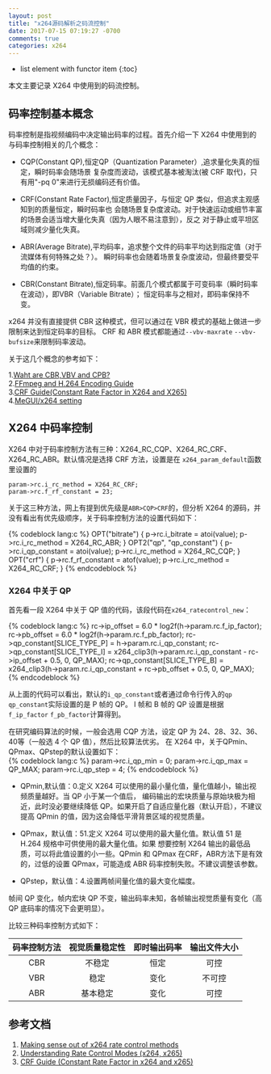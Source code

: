```yaml
---
layout: post
title: "x264源码解析之码流控制"
date: 2017-07-15 07:19:27 -0700
comments: true
categories: x264
---
```


* list element with functor item
{:toc}

本文主要记录 X264 中使用到的码流控制。  

<!--more-->

## 码率控制基本概念

码率控制是指视频编码中决定输出码率的过程。首先介绍一下 X264 中使用到的与码率控制相关的几个概念：  

* CQP(Constant QP),恒定QP（Quantization Parameter）,追求量化失真的恒定，瞬时码率会随场景
复杂度而波动，该模式基本被淘汰(被 CRF 取代)，只有用"-pq 0"来进行无损编码还有价值。  

* CRF(Constant Rate Factor),恒定质量因子，与恒定 QP 类似，但追求主观感知到的质量恒定，瞬时码率也
会随场景复杂度波动。对于快速运动或细节丰富的场景会适当增大量化失真（因为人眼不易注意到），反之
对于静止或平坦区域则减少量化失真。  

* ABR(Average Bitrate),平均码率，追求整个文件的码率平均达到指定值（对于流媒体有何特殊之处？）。
瞬时码率也会随着场景复杂度波动，但最终要受平均值的约束。 

* CBR(Constant Bitrate),恒定码率。前面几个模式都属于可变码率（瞬时码率在波动），即VBR（Variable Bitrate）；
恒定码率与之相对，即码率保持不变。  

x264 并没有直接提供 CBR 这种模式，但可以通过在 VBR 模式的基础上做进一步限制来达到恒定码率的目标。
CRF 和 ABR 模式都能通过`--vbv-maxrate` `--vbv-bufsize`来限制码率波动。  

关于这几个概念的参考如下：  

1.[Waht are CBR,VBV and CPB?](https://codesequoia.wordpress.com/2010/04/19/what-are-cbr-vbv-and-cpb/)  
2.[FFmpeg and H.264 Encoding Guide](https://trac.ffmpeg.org/wiki/Encode/H.264)  
3.[CRF Guide(Constant Rate Factor in X264 and X265)](http://slhck.info/video/2017/02/24/crf-guide.html)  
4.[MeGUI/x264 setting](https://en.wikibooks.org/wiki/MeGUI/x264_Settings)  

## X264 中码率控制  

X264 中对于码率控制方法有三种：X264_RC_CQP、X264_RC_CRF、X264_RC_ABR。默认情况是选择 CRF 方法，设置是在
`x264_param_default`函数里设置的   

```
param->rc.i_rc_method = X264_RC_CRF;
param->rc.f_rf_constant = 23;
```
关于这三种方法，网上有提到优先级是`ABR>CQP>CRF`的，但分析 X264 的源码，并没有看出有优先级顺序，关于码率控制方法的设置代码如下：  

{% codeblock lang:c %}
    OPT("bitrate")
    {
        p->rc.i_bitrate = atoi(value);
        p->rc.i_rc_method = X264_RC_ABR;
    }
    OPT2("qp", "qp_constant")
    {
        p->rc.i_qp_constant = atoi(value);
        p->rc.i_rc_method = X264_RC_CQP;
    }
    OPT("crf")
    {
        p->rc.f_rf_constant = atof(value);
        p->rc.i_rc_method = X264_RC_CRF;
    }
{% endcodeblock %}

### X264 中关于 QP

首先看一段 X264 中关于 QP 值的代码，该段代码在`x264_ratecontrol_new`：  

{% codeblock lang:c %}
rc->ip_offset = 6.0 * log2f(h->param.rc.f_ip_factor);
rc->pb_offset = 6.0 * log2f(h->param.rc.f_pb_factor);
rc->qp_constant[SLICE_TYPE_P] = h->param.rc.i_qp_constant;
rc->qp_constant[SLICE_TYPE_I] = x264_clip3(h->param.rc.i_qp_constant - rc->ip_offset + 0.5, 0, QP_MAX);
rc->qp_constant[SLICE_TYPE_B] = x264_clip3(h->param.rc.i_qp_constant + rc->pb_offset + 0.5, 0, QP_MAX);
{% endcodeblock %}

从上面的代码可以看出，默认的`i_qp_constant`或者通过命令行传入的`qp` `qp_constant`实际设置的是 P 帧的 QP。
I 帧和 B 帧的 QP 设置是根据`f_ip_factor` `f_pb_factor`计算得到。  

在研究编码算法的时候，一般会选用 CQP 方法，设定 QP 为 24、28、32、36、40等（一般选 4 个 QP 值），然后比较算法优劣。
在 X264 中，关于QPmin、QPmax、QPstep的默认设置如下：  
{% codeblock lang:c %}
param->rc.i_qp_min = 0;
param->rc.i_qp_max = QP_MAX;
param->rc.i_qp_step = 4;
{% endcodeblock %}

* QPmin,默认值：0.定义 X264 可以使用的最小量化值，量化值越小，输出视频质量越好。当 QP 小于某一个值后，
编码输出的宏块质量与原始块极为相近，此时没必要继续降低 QP。如果开启了自适应量化器（默认开启），不建议
提高 QPmin 的值，因为这会降低平滑背景区域的视觉质量。  

* QPmax，默认值：51.定义 X264 可以使用的最大量化值。默认值 51 是 H.264 规格中可供使用的最大量化值。如果
想要控制 X264 输出的最低品质，可以将此值设置的小一些。QPmin 和 QPmax 在CRF，ABR方法下是有效的，过低的设置
QPmax，可能造成 ABR 码率控制失败。不建议调整该参数。  

* QPstep，默认值：4.设置两帧间量化值的最大变化幅度。  

帧间 QP 变化，帧内宏块 QP 不变，输出码率未知，各帧输出视觉质量有变化（高 QP 底码率的情况下会更明显）。  

比较三种码率控制方式如下：  

|码率控制方法|视觉质量稳定性|即时输出码率|输出文件大小|
| :--------: | :----------: | :--------: | :--------: |
|CBR | 不稳定 | 恒定 | 可控 |
|VBR | 稳定 | 变化 | 不可控 |
|ABR | 基本稳定 | 变化 | 可控 |


## 参考文档

1. [Making sense out of x264 rate control methods](https://mailman.videolan.org/pipermail/x264-devel/2010-February/006933.html)  
2. [Understanding Rate Control Modes (x264, x265)](http://slhck.info/video/2017/03/01/rate-control.html)    
3. [CRF Guide (Constant Rate Factor in x264 and x265)](http://slhck.info/video/2017/02/24/crf-guide.html)  

